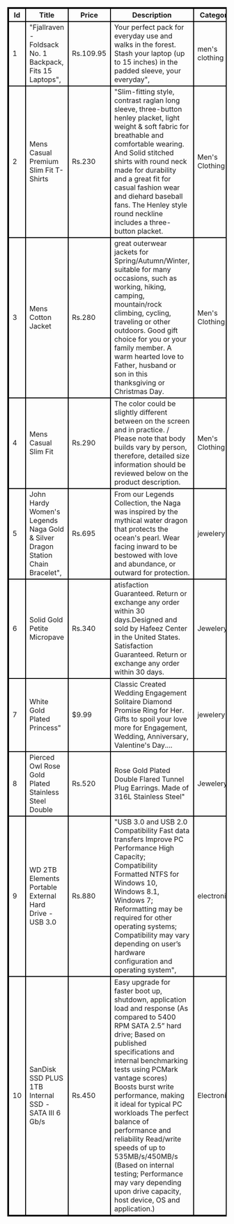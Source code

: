 <!DOCTYPE html>
<html>

<head>
  <style>
    table,td,th,tr
    {
      border: 2px solid black;
      border-collapse: collapse;
    }
  </style>
  <title>Shopping List</title>
</head>

<body>
  <table>
  <tr>
    <th>Id</th>
    <th>Title</th>
    <th>Price</th>
    <th>Description</th>
    <th>Category</th>
    <th>Image</th>
    <th>Rating</th>
  </tr>
  <tr>
    <td>1</td>
    <td> "Fjallraven - Foldsack No. 1 Backpack, Fits 15 Laptops",</td>
    <td>Rs.109.95</td>
    <td>Your perfect pack for everyday use and walks in the forest. Stash your laptop (up to 15 inches) in the padded sleeve, your everyday",</td>
    <td>men's clothing</td>
    <td><img src="https://fakestoreapi.com/img/81fPKd-2AYL._AC_SL1500_.jpg" width="50" height="50"></td>
    <td>3.9</td>
  </tr>
  <tr>
    <td>2</td>
    <td>Mens Casual Premium Slim Fit T-Shirts</td>
    <td>Rs.230</td>
    <td>"Slim-fitting style, contrast raglan long sleeve, three-button henley placket, light weight & soft fabric for breathable and comfortable wearing. And Solid stitched shirts with round neck made for durability and a great fit for casual fashion wear and diehard baseball fans. The Henley style round neckline includes a three-button placket.</td>
    <td>Men's Clothing</td>
    <td><img src="https://fakestoreapi.com/img/71-3HjGNDUL._AC_SY879._SX._UX._SY._UY_.jpg" width="50" height="50"></td>
    <td>4.1</td>
  </tr>
    <tr>
      <td>3</td>
      <td>Mens Cotton Jacket</td>
      <td>Rs.280</td>
      <td>great outerwear jackets for Spring/Autumn/Winter, suitable for many occasions, such as working, hiking, camping, mountain/rock climbing, cycling, traveling or other outdoors. Good gift choice for you or your family member. A warm hearted love to Father, husband or son in this thanksgiving or Christmas Day.</td>
      <td>Men's Clothing</td>
      <td><img src="https://fakestoreapi.com/img/71li-ujtlUL._AC_UX679_.jpg" width="50" height="50"></td>
      <td>4.7</td>
    </tr><tr>
      <td>4</td>
      <td>Mens Casual Slim Fit</td>
      <td>Rs.290</td>
      <td>The color could be slightly different between on the screen and in practice. / Please note that body builds vary by person, therefore, detailed size information should be reviewed below on the product description.</td>
      <td>Men's Clothing</td>
      <td><img src="https://fakestoreapi.com/img/71YXzeOuslL._AC_UY879_.jpg" width="50" height="50"></td>
      <td>4.1</td>
    </tr>
    <tr>
      <td>5</td>
      <td>John Hardy Women's Legends Naga Gold & Silver Dragon Station Chain Bracelet",</td>
      <td>Rs.695</td>
      <td>From our Legends Collection, the Naga was inspired by the mythical water dragon that protects the ocean's pearl. Wear facing inward to be bestowed with love and abundance, or outward for protection.</td>
      <td>jewelery</td>
      <td><img src="https://fakestoreapi.com/img/71pWzhdJNwL._AC_UL640_QL65_ML3_.jpg" width="50" height="50"></td>
      <td>4.6</td>
    </tr>
    <tr>
      <td>6</td>
      <td>Solid Gold Petite Micropave</td>
      <td>Rs.340</td>
      <td>atisfaction Guaranteed. Return or exchange any order within 30 days.Designed and sold by Hafeez Center in the United States. Satisfaction Guaranteed. Return or exchange any order within 30 days.</td>
      <td>Jewelery</td>
      <td><img src="https://fakestoreapi.com/img/61sbMiUnoGL._AC_UL640_QL65_ML3_.jpg" width="50" height="50"></td>
      <td>3.9</td>
    </tr>
    <tr>
      <td>7</td>
      <td>White Gold Plated Princess"</td>
      <td>$9.99</td>
      <td>Classic Created Wedding Engagement Solitaire Diamond Promise Ring for Her. Gifts to spoil your love more for Engagement, Wedding, Anniversary, Valentine's Day....</td>
      <td>jewelery</td>
      <td><img src="https://fakestoreapi.com/img/71YAIFU48IL._AC_UL640_QL65_ML3_.jpg" width="50" height="50"></td>
      <td>3</td>
    </tr><tr>
      <td>8</td>
      <td>Pierced Owl Rose Gold Plated Stainless Steel Double</td>
      <td>Rs.520</td>
      <td>Rose Gold Plated Double Flared Tunnel Plug Earrings. Made of 316L Stainless Steel"</td>
      <td>Jewelery</td>
      <td><img src="https://fakestoreapi.com/img/51UDEzMJVpL._AC_UL640_QL65_ML3_.jpg"width="50" height="50"></td>
      <td>4.1</td>
    </tr><tr>
      <td>9</td>
      <td>WD 2TB Elements Portable External Hard Drive - USB 3.0</td>
      <td>Rs.880</td>
      <td>"USB 3.0 and USB 2.0 Compatibility Fast data transfers Improve PC Performance High Capacity; Compatibility Formatted NTFS for Windows 10, Windows 8.1, Windows 7; Reformatting may be required for other operating systems; Compatibility may vary depending on user’s hardware configuration and operating system",</td>
      <td>electronics</td>
      <td><img src="https://fakestoreapi.com/img/61IBBVJvSDL._AC_SY879_.jpg" width="50" height="50"></td>
      <td>4.2</td>
    </tr><tr>
      <td>10</td>
      <td>SanDisk SSD PLUS 1TB Internal SSD - SATA III 6 Gb/s</td>
      <td>Rs.450</td>
      <td>Easy upgrade for faster boot up, shutdown, application load and response (As compared to 5400 RPM SATA 2.5” hard drive; Based on published specifications and internal benchmarking tests using PCMark vantage scores) Boosts burst write performance, making it ideal for typical PC workloads The perfect balance of performance and reliability Read/write speeds of up to 535MB/s/450MB/s (Based on internal testing; Performance may vary depending upon drive capacity, host device, OS and application.)</td>
      <td>Electronics</td>
      <td><img src="https://fakestoreapi.com/img/61U7T1koQqL._AC_SX679_.jpg" width="50" height="50"></td>
      <td>4.0</td>
    </tr>
  </table>
</body>

</html>
